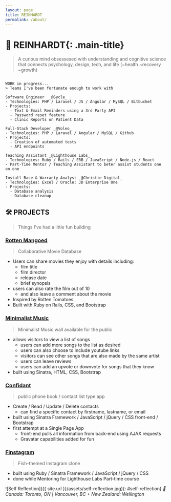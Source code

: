```yaml
---
layout: page
title: REINHARDT
permalink: /about/
---
```


# 🕺 REINHARDT{: .main-title}
> A curious mind obsessesed with understanding and cognitive science that connects psychology, design, tech, and life (~health ~recovery ~growth)


```

WORK in progress...
> Teams I've been fortunate enough to work with

Software Engineer  _@Sycle_
- Technologies: PHP / Laravel / JS / Angular / MySQL / Bitbucket
- Projects:
  - Text & Email Reminders using a 3rd Party API
  - Password reset feature
  - Clinic Reports on Patient Data

Full-Stack Developer _@Voleo_
- Technologies: PHP / Laravel / Angular / MySQL / Github
- Projects:
  - Creation of automated tests
  - API endpoints

Teaching Assistant _@Lighthouse Labs_
- Technologies: Ruby / Rails / ERB / JavaScript / Node.js / React
- Part-Time Mentor / Teaching Assistant to beter assist students one on one

Install Base & Warranty Analyst _@Christie Digital_
- Technologies: Excel / Oracle: JD Enterprise One
- Projects:
  - Database analysis
  - Database cleanup

```

## 🛠 PROJECTS
> Things I've had a little fun building 

<!-- # [Rotten Mangoed](http://rotten-mangoed.herokuapp.com/) -->

### [Rotten Mangoed](https://github.com/reinhardtcgr/rotten_mangoes)
> Collaborative Movie Database

- Users can share movies they enjoy with details including:
  - film title
  - film director
  - release date
  - brief synopsis
- users can also rate the film out of 10
  - and also leave a comment about the movie
- Inspired by Rotten Tomatoes
- Built with Ruby on Rails, CSS, and Bootstrap


<!-- # [Minimalist Music](https://minimalist-music.herokuapp.com/) -->

### [Minimalist Music](https://github.com/reinhardtcgr/music_wall_app)
> Minimalist Music wall available for the public

- allows visitors to view a list of songs
  - users can add more songs to the list as desired
  - users can also choose to include youtube links
  - visitors can see other songs that are also made by the same artist
  - users can leave reviews
  - users can add an upvote or downvote for songs that they know
- built using Sinatra, HTML, CSS, Bootstrap


<!-- # [Confidant](https://confidant.herokuapp.com/) -->

### [Confidant](https://github.com/reinhardtcgr/confidant)
> public phone book / contact list type app

- Create / Read / Update / Delete contacts
  - can find a specific contact by firstname, lastname, or email
- built using Sinatra Framework / JavaScript / jQuery / CSS front-end / Bootstrap
- first attempt at a Single Page App
  - front-end pulls all information from back-end using AJAX requests
  - Gravatar capabilities added for fun


<!-- # [Finstagram](live URL here) -->

### [Finstagram](https://github.com/reinhardtcgr/finstagram)
> Fish-themed Instagram clone

- built using Ruby / Sinatra Framework / JavaScript / jQuery / CSS
- done while Mentoring for Lighthouse Labs Part-time course


![Self Reflection]({{ site.url }}/assets/self-reflection.jpg){: #self-reflection}
_📌 Canada: Toronto, ON | Vancouver, BC + New Zealand: Wellington_  


<!--![Vancouver Andy Livingstone Park]({{ site.url }}/assets/VAN_20160123_031328.jpg){: #contact-pic}-->
<!--#### _Otherwise: exploring the world on another adventure_-->

